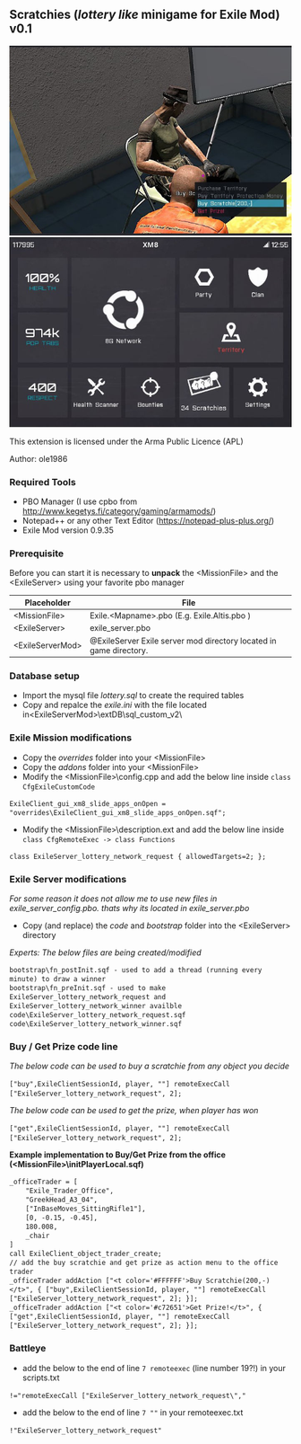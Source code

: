 ## Scratchies (*lottery like* minigame for Exile Mod) v0.1

![Buy a scratch, get the prize](buyget.jpg "Buy a scratch, get the prize")
![Use the Scratchie](usexm8.jpg "Use the scratchie in XM8")

This extension is licensed under the Arma Public Licence (APL)

Author: ole1986

### Required Tools

+ PBO Manager (I use cpbo from http://www.kegetys.fi/category/gaming/armamods/)
+ Notepad++ or any other Text Editor (https://notepad-plus-plus.org/)
+ Exile Mod version 0.9.35

### Prerequisite

Before you can start it is necessary to **unpack** the &lt;MissionFile&gt; and the &lt;ExileServer&gt; using your favorite pbo manager

Placeholder            | File
---------------------- | -------------
&lt;MissionFile&gt;    | Exile.&lt;Mapname&gt;.pbo (E.g. Exile.Altis.pbo )
&lt;ExileServer&gt;    | exile_server.pbo
&lt;ExileServerMod&gt; | @ExileServer Exile server mod directory located in game directory.

### Database setup

+ Import the mysql file *lottery.sql* to create the required tables
+ Copy and repalce the *exile.ini* with the file located in&lt;ExileServerMod&gt;\extDB\sql_custom_v2\

### Exile Mission modifications

+ Copy the *overrides* folder into your &lt;MissionFile&gt;
+ Copy the *addons* folder into your &lt;MissionFile&gt;
+ Modify the &lt;MissionFile&gt;\config.cpp and add the below line inside `class CfgExileCustomCode`

```
ExileClient_gui_xm8_slide_apps_onOpen = "overrides\ExileClient_gui_xm8_slide_apps_onOpen.sqf";
```

+ Modify the &lt;MissionFile&gt;\description.ext and add the below line inside  `class CfgRemoteExec -> class Functions`

```
class ExileServer_lottery_network_request { allowedTargets=2; };
```

### Exile Server modifications

*For some reason it does not allow me to use new files in exile_server_config.pbo. thats why its located in exile_server.pbo*

+ Copy (and replace) the *code* and *bootstrap* folder into the &lt;ExileServer&gt; directory

*Experts: The below files are being created/modified*

```
bootstrap\fn_postInit.sqf - used to add a thread (running every minute) to draw a winner
bootstrap\fn_preInit.sqf - used to make ExileServer_lottery_network_request and ExileServer_lottery_network_winner availble
code\ExileServer_lottery_network_request.sqf
code\ExileServer_lottery_network_winner.sqf
```

### Buy / Get Prize code line

*The below code can be used to buy a scratchie from any object you decide*

`["buy",ExileClientSessionId, player, ""] remoteExecCall ["ExileServer_lottery_network_request", 2];`

*The below code can be used to get the prize, when player has won*

`["get",ExileClientSessionId, player, ""] remoteExecCall ["ExileServer_lottery_network_request", 2];`

**Example implementation to Buy/Get Prize from the office (&lt;MissionFile&gt;\initPlayerLocal.sqf)**
```
_officeTrader = [
    "Exile_Trader_Office",
    "GreekHead_A3_04",
    ["InBaseMoves_SittingRifle1"],
    [0, -0.15, -0.45],
    180.008,
    _chair
]
call ExileClient_object_trader_create;
// add the buy scratchie and get prize as action menu to the office trader
_officeTrader addAction ["<t color='#FFFFFF'>Buy Scratchie(200,-)</t>", { ["buy",ExileClientSessionId, player, ""] remoteExecCall ["ExileServer_lottery_network_request", 2]; }];
_officeTrader addAction ["<t color='#c72651'>Get Prize!</t>", { ["get",ExileClientSessionId, player, ""] remoteExecCall ["ExileServer_lottery_network_request", 2]; }];
```

### Battleye

+ add the below to the end of line `7 remoteexec` (line number 19?!) in your scripts.txt

 `!="remoteExecCall ["ExileServer_lottery_network_request\","`

+ add the below to the end of line `7 ""` in your remoteexec.txt

 `!"ExileServer_lottery_network_request"`
